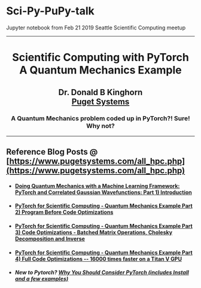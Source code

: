 # Sci-Py-PuPy-talk
Jupyter notebook from Feb 21 2019 Seattle Scientific Computing meetup 

---
# <p align="center">Scientific Computing with PyTorch<br> A Quantum Mechanics Example</p>
## <p align="center">Dr. Donald B Kinghorn<br> [Puget Systems](https://www.pugetsystems.com)


### <p align="center">A Quantum Mechanics problem coded up in PyTorch?! Sure! Why not?

---

## Reference Blog Posts @ [https://www.pugetsystems.com/all_hpc.php](https://www.pugetsystems.com/all_hpc.php)

* #### [Doing Quantum Mechanics with a Machine Learning Framework: PyTorch and Correlated Gaussian Wavefunctions: Part 1) Introduction](https://www.pugetsystems.com/labs/hpc/Doing-Quantum-Mechanics-with-a-Machine-Learning-Framework-PyTorch-and-Correlated-Gaussian-Wavefunctions-Part-1-Introduction-1207/)
* #### [PyTorch for Scientific Computing - Quantum Mechanics Example Part 2) Program Before Code Optimizations](https://www.pugetsystems.com/labs/hpc/PyTorch-for-Scientific-Computing---Quantum-Mechanics-Example-Part-2-Program-Before-Code-Optimizations-1222/)
* #### [PyTorch for Scientific Computing - Quantum Mechanics Example Part 3) Code Optimizations - Batched Matrix Operations, Cholesky Decomposition and Inverse](https://www.pugetsystems.com/labs/hpc/PyTorch-for-Scientific-Computing---Quantum-Mechanics-Example-Part-3-Code-Optimizations---Batched-Matrix-Operations-Cholesky-Decomposition-and-Inverse-1225/)
* #### [PyTorch for Scientific Computing - Quantum Mechanics Example Part 4) Full Code Optimizations -- 16000 times faster on a Titan V GPU](https://www.pugetsystems.com/labs/hpc/PyTorch-for-Scientific-Computing---Quantum-Mechanics-Example-Part-4-Full-Code-Optimizations----16000-times-faster-on-a-Titan-V-GPU-1230/)


* ##### New to Pytorch?  [Why You Should Consider PyTorch (includes Install and a few examples)](https://www.pugetsystems.com/labs/hpc/Why-You-Should-Consider-PyTorch-includes-Install-and-a-few-examples-1193/)
